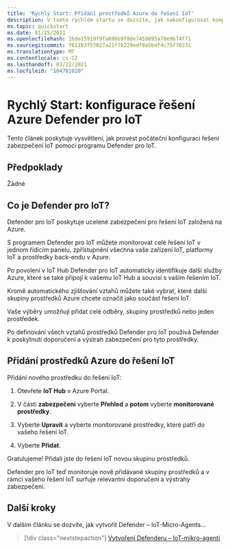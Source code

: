 ```yaml
---
title: 'Rychlý Start: Přidání prostředků Azure do řešení IoT'
description: V tomto rychlém startu se dozvíte, jak nakonfigurovat komplexní řešení IoT pomocí Azure Defenderu pro IoT.
ms.topic: quickstart
ms.date: 01/25/2021
ms.openlocfilehash: 1bde15919f9fa69bb9f9de7459895a70e9b74f71
ms.sourcegitcommit: f611b3f57027a21f7b229edf8a5b4f4c75f76331
ms.translationtype: MT
ms.contentlocale: cs-CZ
ms.lasthandoff: 03/22/2021
ms.locfileid: "104781020"
---
```

# <a name="quickstart-configure-your-azure-defender-for-iot-solution"></a>Rychlý Start: konfigurace řešení Azure Defender pro IoT

Tento článek poskytuje vysvětlení, jak provést počáteční konfiguraci řešení zabezpečení IoT pomocí programu Defender pro IoT.

## <a name="prerequisites"></a>Předpoklady

Žádné

## <a name="what-is-defender-for-iot"></a>Co je Defender pro IoT?

Defender pro IoT poskytuje ucelené zabezpečení pro řešení IoT založená na Azure.

S programem Defender pro IoT můžete monitorovat celé řešení IoT v jednom řídicím panelu, zpřístupnění všechna vaše zařízení IoT, platformy IoT a prostředky back-endu v Azure.

Po povolení v IoT Hub Defender pro IoT automaticky identifikuje další služby Azure, které se také připojí k vašemu IoT Hub a souvisí s vaším řešením IoT.

Kromě automatického zjišťování vztahů můžete také vybrat, které další skupiny prostředků Azure chcete označit jako součást řešení IoT.

Vaše výběry umožňují přidat celé odběry, skupiny prostředků nebo jeden prostředek.

Po definování všech vztahů prostředků Defender pro IoT používá Defender k poskytnutí doporučení a výstrah zabezpečení pro tyto prostředky.

## <a name="add-azure-resources-to-your-iot-solution"></a>Přidání prostředků Azure do řešení IoT

Přidání nového prostředku do řešení IoT:

1. Otevřete **IoT Hub** v Azure Portal.

1. V části **zabezpečení** vyberte **Přehled** a **potom** vyberte **monitorované prostředky**.

1. Vyberte **Upravit** a vyberte monitorované prostředky, které patří do vašeho řešení IoT.

1. Vyberte **Přidat**.

Gratulujeme! Přidali jste do řešení IoT novou skupinu prostředků.

Defender pro IoT teď monitoruje nově přidávané skupiny prostředků a v rámci vašeho řešení IoT surfuje relevantní doporučení a výstrahy zabezpečení.

## <a name="next-steps"></a>Další kroky

V dalším článku se dozvíte, jak vytvořit Defender – IoT-Micro-Agents...

> [!div class="nextstepaction"]
> [Vytvoření Defenderu – IoT-mikro-agenti](quickstart-create-security-twin.md)
